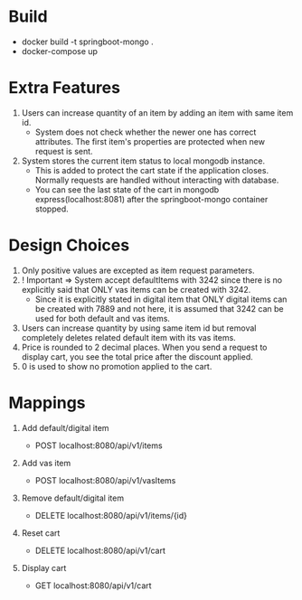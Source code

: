 # Build
- docker build -t springboot-mongo .
- docker-compose up

# Extra Features
1) Users can increase quantity of an item by adding an item with same item id.
   - System does not check whether the newer one has correct attributes. The first item's properties are protected when new request is sent.
2) System stores the current item status to local mongodb instance.
   - This is added to protect the cart state if the application closes. Normally requests are handled without interacting with database.
   - You can see the last state of the cart in mongodb express(localhost:8081) after the springboot-mongo container stopped. 

# Design Choices
1) Only positive values are excepted as item request parameters.
2) ! Important => System accept defaultItems with 3242 since there is no explicitly said that ONLY vas items can be created with 3242.
   - Since it is explicitly stated in digital item that ONLY digital items can be created with 7889 and not here, it is assumed that 3242 can be used for both default and vas items. 
3) Users can increase quantity by using same item id but removal completely deletes related default item with its vas items.
4) Price is rounded to 2 decimal places. When you send a request to display cart, you see the total price after the discount applied.
5) 0 is used to show no promotion applied to the cart.

# Mappings
1) Add default/digital item
   - POST localhost:8080/api/v1/items

2) Add vas item
    - POST localhost:8080/api/v1/vasItems

3) Remove default/digital item
    - DELETE localhost:8080/api/v1/items/{id}

4) Reset cart
    - DELETE localhost:8080/api/v1/cart
   
5) Display cart
    - GET localhost:8080/api/v1/cart
